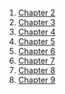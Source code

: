 <script src='https://cdnjs.cloudflare.com/ajax/libs/mathjax/2.7.5/MathJax.js?config=TeX-MML-AM_CHTML'></script>
<script type="text/x-mathjax-config">
    MathJax.Hub.Config({ tex2jax: {inlineMath: [['$','$'], ['\\(','\\)']]} });
</script>
# 

1. [Chapter 2](chapter2)
1. [Chapter 3](chapter3)
1. [Chapter 4](chapter4)
1. [Chapter 5](chapter5)
1. [Chapter 6](chapter6)
1. [Chapter 7](chapter7)
1. [Chapter 8](chapter8)
1. [Chapter 9](chapter9)

